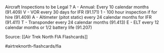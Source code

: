 Aircraft Inspections to be Legal
?
A - Annual: Every 10 calendar months (91.409)
V - VOR every 30 days for IFR (91.171)
1 - 100 hour inspection if for hire (91.409)
A - Altimeter (pitot static) every 24 calendar months for IFR (91.411)
T - Transponder every 24 calendar months (91.413)
E - ELT every 12 calendar months or 1/2 battery life (91.207)


Source: [[Air Trek North FIA Flashcards]]

#airtreknorth-flashcards/fia